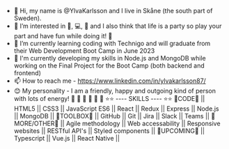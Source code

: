 - 👋 Hi, my name is @YlvaKarlsson and I live in Skåne (the south part of Sweden).
- 👀 I’m interested in 🐎, 💻, 🌲 and I also think that life is a party so play your part and have fun while doing it! 🎉
- 🌱 I’m currently learning coding with Technigo and will graduate from their Web Development Boot Camp in June 2023
- 🎇 I'm currently developing my skills in Node.js and MongoDB while working on the Final Project for the Boot Camp (both backend and frontend)
- 📫 How to reach me - https://www.linkedin.com/in/ylvakarlsson87/ 
- 😊 My personality - I am a friendly, happy and outgoing kind of person with lots of energy!
📍    📍     📍      📍      📍      📍
⭐⭐    ----  SKILLS  ----    ⭐⭐
🎇CODE🎇 || HTML5 || CSS3 || JavaScript ES6 || React || Redux || Express || Node.js || MongoDB ||
🎇TOOLBOX🎇 || GitHub || Git || Jira || Slack || Teams ||
🎇MORE/OTHER🎇 || Agile methodology || Web accessability || Responsive websites || RESTful API's || Styled components ||
🎇UPCOMING🎇 || Typescript || Vue.js || React Native ||

